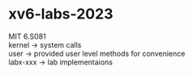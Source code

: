 # xv6-labs-2023

MIT 6.S081  
kernel -> system calls  
user -> provided user level methods for convenience  
labx-xxx -> lab implementaions
